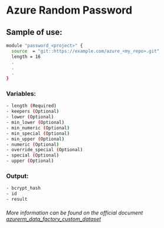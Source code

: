 # Azure Random Password

## Sample of use:

```bash
module "password_<project>" {
  source  = "git::https://example.com/azure_<my_repo>.git"
  length = 16
  .
  .
  .
}
```

### Variables:

```bash
- length (Required)
- keepers (Optional)
- lower (Optional)            
- min_lower (Optional) 
- min_numeric (Optional)
- min_special (Optional)
- min_upper (Optional)
- numeric (Optional)
- override_special (Optional)
- special (Optional)
- upper (Optional)
```

### Output:

```bash
- bcrypt_hash
- id
- result
```

###### More information can be found on the official document [azurerm_data_factory_custom_dataset](https://registry.terraform.io/providers/hashicorp/azurerm/latest/docs/resources/data_factory_custom_dataset)